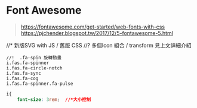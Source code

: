# Font Awesome
>https://fontawesome.com/get-started/web-fonts-with-css
>https://pjchender.blogspot.tw/2017/12/5-fontawesome-5.html

//* 新版SVG with JS  / 舊版 CSS
//? 多個Icon 組合 / transform 見上文詳細介紹
```pug
//!  .fa-spin 旋轉動畫
i.fas.fa-spinner
i.fas.fa-circle-notch
i.fas.fa-sync
i.fas.fa-cog
i.fas.fa-spinner.fa-pulse
```
```css
i{
    font-size: 3rem;  //*大小控制
```